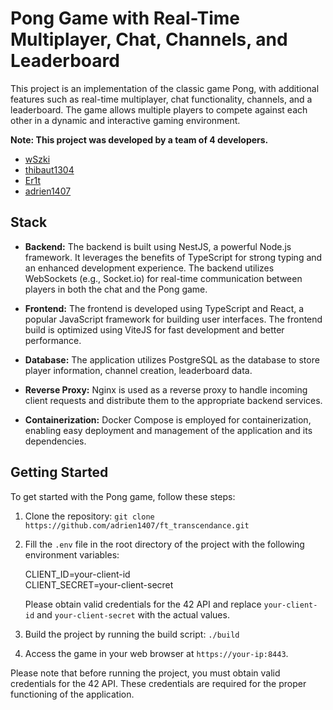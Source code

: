 # Pong Game with Real-Time Multiplayer, Chat, Channels, and Leaderboard

This project is an implementation of the classic game Pong, with additional features such as real-time multiplayer, chat functionality, channels, and a leaderboard. The game allows multiple players to compete against each other in a dynamic and interactive gaming environment.

**Note: This project was developed by a team of 4 developers.**
- [wSzki](https://github.com/wSzki)
- [thibaut1304](https://github.com/thibaut1304)
- [Er1t](https://github.com/er1t-h)
- [adrien1407](https://github.com/adrien1407)


## Stack

- **Backend:** The backend is built using NestJS, a powerful Node.js framework. It leverages the benefits of TypeScript for strong typing and an enhanced development experience. The backend utilizes WebSockets (e.g., Socket.io) for real-time communication between players in both the chat and the Pong game.

- **Frontend:** The frontend is developed using TypeScript and React, a popular JavaScript framework for building user interfaces. The frontend build is optimized using ViteJS for fast development and better performance.

- **Database:** The application utilizes PostgreSQL as the database to store player information, channel creation, leaderboard data.

- **Reverse Proxy:** Nginx is used as a reverse proxy to handle incoming client requests and distribute them to the appropriate backend services.

- **Containerization:** Docker Compose is employed for containerization, enabling easy deployment and management of the application and its dependencies.


## Getting Started

To get started with the Pong game, follow these steps:

1. Clone the repository: `git clone https://github.com/adrien1407/ft_transcendance.git`
2. Fill the  `.env` file in the root directory of the project with the following environment variables:

   CLIENT_ID=your-client-id  
   CLIENT_SECRET=your-client-secret  

   Please obtain valid credentials for the 42 API and replace `your-client-id` and `your-client-secret` with the actual values.

3. Build the project by running the build script: `./build`
4. Access the game in your web browser at `https://your-ip:8443`.


Please note that before running the project, you must obtain valid credentials for the 42 API. These credentials are required for the proper functioning of the application.
